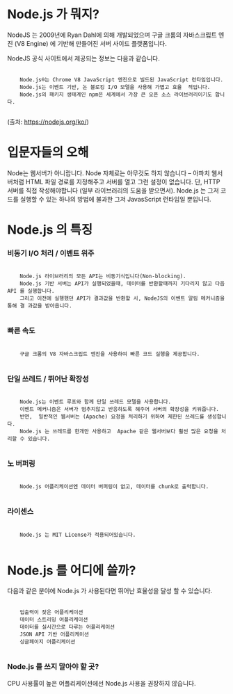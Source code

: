 # Node.js 가 뭐지?
NodeJS 는 2009년에 Ryan Dahl에 의해 개발되었으며 구글 크롬의 자바스크립트 엔진 (V8 Engine) 에 기반해 만들어진 서버 사이드 플랫폼입니다. 

NodeJS 공식 사이트에서 제공되는 정보는 다음과 같습니다.
<pre>
  <code>
    Node.js®는 Chrome V8 JavaScript 엔진으로 빌드된 JavaScript 런타임입니다.
    Node.js는 이벤트 기반, 논 블로킹 I/O 모델을 사용해 가볍고 효율  적입니다.
    Node.js의 패키지 생태계인 npm은 세계에서 가장 큰 오픈 소스 라이브러리이기도 합니다.
  </code>
</pre>
(출처: https://nodejs.org/ko/)

# 입문자들의 오해
Node는 웹서버가 아니랍니다. Node 자체로는 아무것도 하지 않습니다 – 아파치 웹서버처럼 HTML 파일 경로를 지정해주고 서버를 열고 그런 설정이 없습니다. 단, HTTP 서버를 직접 작성해야합니다 (일부 라이브러리의 도움을 받으면서). Node.js 는 그저 코드를 실행할 수 있는 하나의 방법에 불과한 그저 JavasScript 런타임일 뿐입니다.

# Node.js 의 특징
### 비동기 I/O 처리 / 이벤트 위주
<pre>
  <code>
    Node.js 라이브러리의 모든 API는 비동기식입니다(Non-blocking).
    Node.js 기반 서버는 API가 실행되었을때, 데이터를 반환할때까지 기다리지 않고 다음 API 를 실행합니다.
    그리고 이전에 실행했던 API가 결과값을 반환할 시, NodeJS의 이벤트 알림 메커니즘을 통해 결 과값을 받아옵니다.
  </code>
</pre>
### 빠른 속도
<pre>
  <code>
    구글 크롬의 V8 자바스크립트 엔진을 사용하여 빠른 코드 실행을 제공합니다.
  </code>
</pre>
### 단일 쓰레드 / 뛰어난 확장성
<pre>
  <code>
    Node.js는 이벤트 루프와 함께 단일 쓰레드 모델을 사용합니다.
    이벤트 메커니즘은 서버가 멈추지않고 반응하도록 해주어 서버의 확장성을 키워줍니다.
    반면,  일반적인 웹서버는 (Apache) 요청을 처리하기 위하여 제한된 쓰레드를 생성합니다.
    Node.js 는 쓰레드를 한개만 사용하고  Apache 같은 웹서버보다 훨씬 많은 요청을 처리할 수 있습니다.
  </code>
</pre>
### 노  버퍼링
<pre>
  <code>
    Node.js 어플리케이션엔 데이터 버퍼링이 없고, 데이터를 chunk로 출력합니다.
  </code>
</pre>
### 라이센스
<pre>
  <code>
    Node.js 는 MIT License가 적용되어있습니다.
  </code>
</pre>

# Node.js 를 어디에 쓸까?
다음과 같은 분야에 Node.js 가 사용된다면 뛰어난 효율성을 달성 할 수 있습니다.
<pre>
  <code>
    입출력이 잦은 어플리케이션
    데이터 스트리밍 어플리케이션
    데이터를 실시간으로 다루는 어플리케이션
    JSON API 기반 어플리케이션
    싱글페이지 어플리케이션
  </code>
</pre>

### Node.js 를 쓰지 말아야 할 곳?
CPU 사용률이 높은 어플리케이션에선 Node.js 사용을 권장하지 않습니다.

